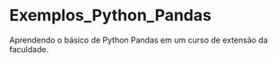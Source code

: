 # Exemplos_Python_Pandas
Aprendendo o básico de Python Pandas em um curso de extensão da faculdade.
